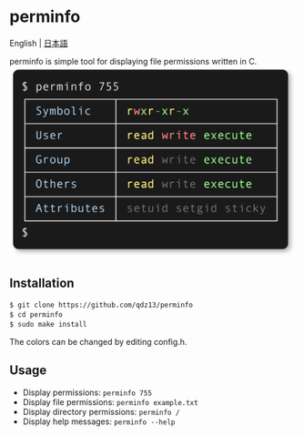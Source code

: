 # perminfo
English | [日本語](README-ja.md)

perminfo is simple tool for displaying file permissions written in C.
<img src="preview.png" width="600">

## Installation
```sh
$ git clone https://github.com/qdz13/perminfo
$ cd perminfo
$ sudo make install
```
The colors can be changed by editing config.h.

## Usage
* Display permissions: `perminfo 755`
* Display file permissions: `perminfo example.txt`
* Display directory permissions: `perminfo /`
* Display help messages: `perminfo --help`
